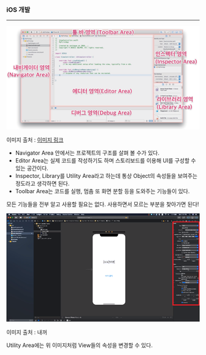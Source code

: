 ### iOS 개발

---

![xcode 영역](/img/xcode_area.png) 

이미지 출처 : [이미지 링크](https://m.blog.naver.com/PostView.nhn?blogId=sqlpro&logNo=221045495843&proxyReferer=https:%2F%2Fwww.google.com%2F)

- Navigator Area 안에서는 프로젝트의 구조를 살펴 볼 수가 있다.
- Editor Area는 실제 코드를 작성하기도 하며 스토리보드를 이용해 UI를 구성할 수 있는 공간이다.
- Inspector, Library를 Utility Area라고 하는데 통상 Object의 속성들을 보여주는 정도라고 생각하면 된다.
- Toolbar Area는 코드를 실행, 멈춤 또 화면 분할 등을 도와주는 기능들이 있다.

모든 기능들을 전부 알고 사용할 필요는 없다. 사용하면서 모르는 부분을 찾아가면 된다!

![attribute Image](/img/attribute.PNG)

이미지 출처 : 내꺼

Utility Area에는 위 이미지처럼 View들의 속성을 변경할 수 있다.